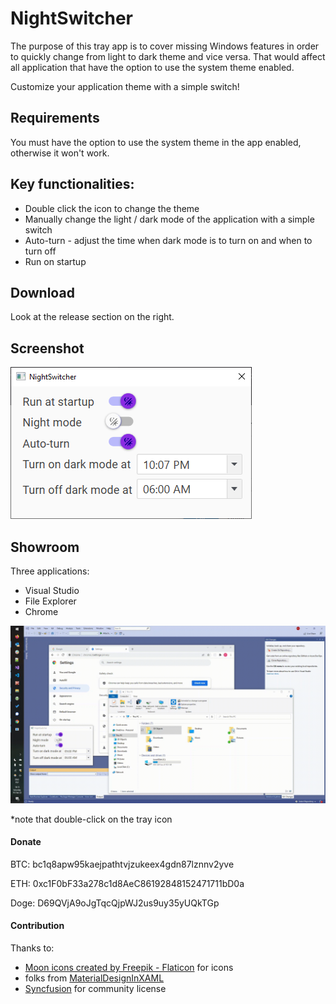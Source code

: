 # NightSwitcher

The purpose of this tray app is to cover missing Windows features in order to quickly change from light to dark theme and vice versa. That would affect all application that have the option to use the system theme enabled.

Customize your application theme with a simple switch!

## Requirements

You must have the option to use the system theme in the app enabled, otherwise it won't work.

## Key functionalities:

- Double click the icon to change the theme
- Manually change the light / dark mode of the application with a simple switch
- Auto-turn - adjust the time when dark mode is to turn on and when to turn off
- Run on startup

## Download

Look at the release section on the right.

## Screenshot

![Window Snip](/md_resources/window_snip.png?raw=true)

## Showroom

Three applications:
- Visual Studio
- File Explorer
- Chrome

![Demo](/md_resources/presentation.gif?raw=true)

*note that double-click on the tray icon 


#### Donate

BTC: bc1q8apw95kaejpathtvjzukeex4gdn87lznnv2yve

ETH:  0xc1F0bF33a278c1d8AeC86192848152471711bD0a

Doge: D69QVjA9oJgTqcQjpWJ2us9uy35yUQkTGp

#### Contribution

Thanks to:
-  <a href="https://www.flaticon.com/free-icons/moon" title="moon icons">Moon icons created by Freepik - Flaticon</a> for icons
- folks from [MaterialDesignInXAML](https://github.com/MaterialDesignInXAML/MaterialDesignInXamlToolkit) 
- [Syncfusion](https://www.syncfusion.com/) for community license

